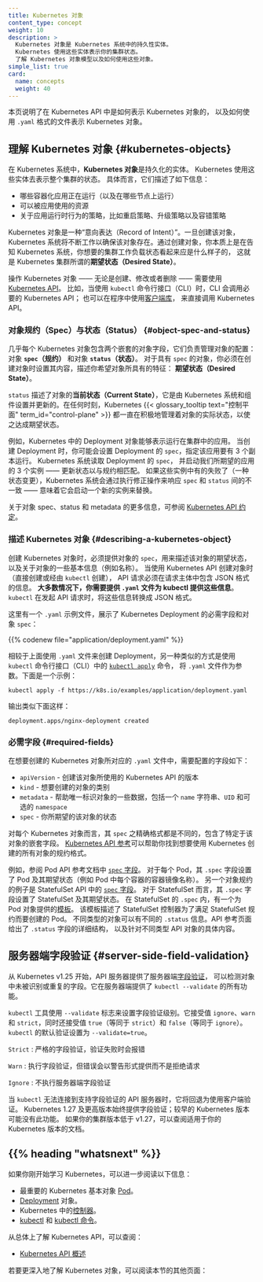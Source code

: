 ```yaml
---
title: Kubernetes 对象
content_type: concept
weight: 10
description: >
  Kubernetes 对象是 Kubernetes 系统中的持久性实体。
  Kubernetes 使用这些实体表示你的集群状态。
  了解 Kubernetes 对象模型以及如何使用这些对象。
simple_list: true
card:
  name: concepts
  weight: 40
---
```

<!--
title: Objects In Kubernetes
content_type: concept
weight: 10
description: >
  Kubernetes objects are persistent entities in the Kubernetes system.
  Kubernetes uses these entities to represent the state of your cluster.
  Learn about the Kubernetes object model and how to work with these objects.
simple_list: true
card:
  name: concepts
  weight: 40
-->

<!-- overview -->

<!--
This page explains how Kubernetes objects are represented in the Kubernetes API, and how you can
express them in `.yaml` format.
-->
本页说明了在 Kubernetes API 中是如何表示 Kubernetes 对象的，
以及如何使用 `.yaml` 格式的文件表示 Kubernetes 对象。

<!-- body -->

<!--
## Understanding Kubernetes objects {#kubernetes-objects}

*Kubernetes objects* are persistent entities in the Kubernetes system. Kubernetes uses these
entities to represent the state of your cluster. Specifically, they can describe:

* What containerized applications are running (and on which nodes)
* The resources available to those applications
* The policies around how those applications behave, such as restart policies, upgrades, and fault-tolerance
-->
## 理解 Kubernetes 对象    {#kubernetes-objects}

在 Kubernetes 系统中，**Kubernetes 对象**是持久化的实体。
Kubernetes 使用这些实体去表示整个集群的状态。
具体而言，它们描述了如下信息：

* 哪些容器化应用正在运行（以及在哪些节点上运行）
* 可以被应用使用的资源
* 关于应用运行时行为的策略，比如重启策略、升级策略以及容错策略

<!--
A Kubernetes object is a "record of intent"--once you create the object, the Kubernetes system
will constantly work to ensure that object exists. By creating an object, you're effectively
telling the Kubernetes system what you want your cluster's workload to look like; this is your
cluster's *desired state*.
-->
Kubernetes 对象是一种“意向表达（Record of Intent）”。一旦创建该对象，
Kubernetes 系统将不断工作以确保该对象存在。通过创建对象，你本质上是在告知
Kubernetes 系统，你想要的集群工作负载状态看起来应是什么样子的，
这就是 Kubernetes 集群所谓的**期望状态（Desired State）**。

<!--
To work with Kubernetes objects--whether to create, modify, or delete them--you'll need to use the
[Kubernetes API](/docs/concepts/overview/kubernetes-api/). When you use the `kubectl` command-line
interface, for example, the CLI makes the necessary Kubernetes API calls for you. You can also use
the Kubernetes API directly in your own programs using one of the
[Client Libraries](/docs/reference/using-api/client-libraries/).
-->
操作 Kubernetes 对象 —— 无论是创建、修改或者删除 —— 需要使用
[Kubernetes API](/zh-cn/docs/concepts/overview/kubernetes-api)。
比如，当使用 `kubectl` 命令行接口（CLI）时，CLI 会调用必要的 Kubernetes API；
也可以在程序中使用[客户端库](/zh-cn/docs/reference/using-api/client-libraries/)，
来直接调用 Kubernetes API。

<!--
### Object spec and status

Almost every Kubernetes object includes two nested object fields that govern
the object's configuration: the object *`spec`* and the object *`status`*.
For objects that have a `spec`, you have to set this when you create the object,
providing a description of the characteristics you want the resource to have:
its _desired state_.
-->
### 对象规约（Spec）与状态（Status）    {#object-spec-and-status}

几乎每个 Kubernetes 对象包含两个嵌套的对象字段，它们负责管理对象的配置：
对象 **`spec`（规约）** 和对象 **`status`（状态）**。
对于具有 `spec` 的对象，你必须在创建对象时设置其内容，描述你希望对象所具有的特征：
**期望状态（Desired State）**。

<!--
The `status` describes the _current state_ of the object, supplied and updated
by the Kubernetes system and its components. The Kubernetes
{{< glossary_tooltip text="control plane" term_id="control-plane" >}} continually
and actively manages every object's actual state to match the desired state you
supplied.
-->
`status` 描述了对象的**当前状态（Current State）**，它是由 Kubernetes
系统和组件设置并更新的。在任何时刻，Kubernetes
{{< glossary_tooltip text="控制平面" term_id="control-plane" >}}
都一直在积极地管理着对象的实际状态，以使之达成期望状态。

<!--
For example: in Kubernetes, a Deployment is an object that can represent an
application running on your cluster. When you create the Deployment, you
might set the Deployment `spec` to specify that you want three replicas of
the application to be running. The Kubernetes system reads the Deployment
spec and starts three instances of your desired application--updating
the status to match your spec. If any of those instances should fail
(a status change), the Kubernetes system responds to the difference
between spec and status by making a correction--in this case, starting
a replacement instance.
-->
例如，Kubernetes 中的 Deployment 对象能够表示运行在集群中的应用。
当创建 Deployment 时，你可能会设置 Deployment 的 `spec`，指定该应用要有 3 个副本运行。
Kubernetes 系统读取 Deployment 的 `spec`，
并启动我们所期望的应用的 3 个实例 —— 更新状态以与规约相匹配。
如果这些实例中有的失败了（一种状态变更），Kubernetes 系统会通过执行修正操作来响应
`spec` 和 `status` 间的不一致 —— 意味着它会启动一个新的实例来替换。

<!--
For more information on the object spec, status, and metadata, see the
[Kubernetes API Conventions](https://git.k8s.io/community/contributors/devel/sig-architecture/api-conventions.md).
-->
关于对象 spec、status 和 metadata 的更多信息，可参阅
[Kubernetes API 约定](https://git.k8s.io/community/contributors/devel/sig-architecture/api-conventions.md)。

<!--
### Describing a Kubernetes object

When you create an object in Kubernetes, you must provide the object spec that describes its
desired state, as well as some basic information about the object (such as a name). When you use
the Kubernetes API to create the object (either directly or via `kubectl`), that API request must
include that information as JSON in the request body. **Most often, you provide the information to
`kubectl` in a .yaml file.** `kubectl` converts the information to JSON when making the API
request.
-->
### 描述 Kubernetes 对象    {#describing-a-kubernetes-object}

创建 Kubernetes 对象时，必须提供对象的 `spec`，用来描述该对象的期望状态，
以及关于对象的一些基本信息（例如名称）。
当使用 Kubernetes API 创建对象时（直接创建或经由 `kubectl` 创建），
API 请求必须在请求主体中包含 JSON 格式的信息。
**大多数情况下，你需要提供 `.yaml` 文件为 kubectl 提供这些信息**。
`kubectl` 在发起 API 请求时，将这些信息转换成 JSON 格式。

<!--
Here's an example `.yaml` file that shows the required fields and object spec for a Kubernetes Deployment:
-->
这里有一个 `.yaml` 示例文件，展示了 Kubernetes Deployment 的必需字段和对象 `spec`：

{{% codenew file="application/deployment.yaml" %}}

<!--
One way to create a Deployment using a `.yaml` file like the one above is to use the
[`kubectl apply`](/docs/reference/generated/kubectl/kubectl-commands#apply) command
in the `kubectl` command-line interface, passing the `.yaml` file as an argument. Here's an example:
-->
相较于上面使用 `.yaml` 文件来创建 Deployment，另一种类似的方式是使用 `kubectl` 命令行接口（CLI）中的
[`kubectl apply`](/docs/reference/generated/kubectl/kubectl-commands#apply) 命令，
将 `.yaml` 文件作为参数。下面是一个示例：

```shell
kubectl apply -f https://k8s.io/examples/application/deployment.yaml
```

<!--
The output is similar to this:
-->
输出类似下面这样：

```
deployment.apps/nginx-deployment created
```

<!--
### Required fields

In the `.yaml` file for the Kubernetes object you want to create, you'll need to set values for the following fields:

* `apiVersion` - Which version of the Kubernetes API you're using to create this object
* `kind` - What kind of object you want to create
* `metadata` - Data that helps uniquely identify the object, including a `name` string, `UID`, and optional `namespace`
* `spec` - What state you desire for the object
-->
### 必需字段    {#required-fields}

在想要创建的 Kubernetes 对象所对应的 `.yaml` 文件中，需要配置的字段如下：

* `apiVersion` - 创建该对象所使用的 Kubernetes API 的版本
* `kind` - 想要创建的对象的类别
* `metadata` - 帮助唯一标识对象的一些数据，包括一个 `name` 字符串、`UID` 和可选的 `namespace`
* `spec` - 你所期望的该对象的状态

<!--
The precise format of the object `spec` is different for every Kubernetes object, and contains
nested fields specific to that object. The [Kubernetes API Reference](/docs/reference/kubernetes-api/)
can help you find the spec format for all of the objects you can create using Kubernetes.
-->
对每个 Kubernetes 对象而言，其 `spec` 之精确格式都是不同的，包含了特定于该对象的嵌套字段。
[Kubernetes API 参考](/zh-cn/docs/reference/kubernetes-api/)可以帮助你找到想要使用
Kubernetes 创建的所有对象的规约格式。

<!--
For example, see the [`spec` field](/docs/reference/kubernetes-api/workload-resources/pod-v1/#PodSpec)
for the Pod API reference.
For each Pod, the `.spec` field specifies the pod and its desired state (such as the container image name for
each container within that pod).
Another example of an object specification is the
[`spec` field](/docs/reference/kubernetes-api/workload-resources/stateful-set-v1/#StatefulSetSpec)
for the StatefulSet API. For StatefulSet, the `.spec` field specifies the StatefulSet and
its desired state.
Within the `.spec` of a StatefulSet is a [template](/docs/concepts/workloads/pods/#pod-templates)
for Pod objects. That template describes Pods that the StatefulSet controller will create in order to
satisfy the StatefulSet specification.
Different kinds of object can also have different `.status`; again, the API reference pages
detail the structure of that `.status` field, and its content for each different type of object.
-->
例如，参阅 Pod API 参考文档中
[`spec` 字段](/zh-cn/docs/reference/kubernetes-api/workload-resources/pod-v1/#PodSpec)。
对于每个 Pod，其 `.spec` 字段设置了 Pod 及其期望状态（例如 Pod 中每个容器的容器镜像名称）。
另一个对象规约的例子是 StatefulSet API 中的
[`spec` 字段](/zh-cn/docs/reference/kubernetes-api/workload-resources/stateful-set-v1/#StatefulSetSpec)。
对于 StatefulSet 而言，其 `.spec` 字段设置了 StatefulSet 及其期望状态。
在 StatefulSet 的 `.spec` 内，有一个为 Pod 对象提供的[模板](/zh-cn/docs/concepts/workloads/pods/#pod-templates)。
该模板描述了 StatefulSet 控制器为了满足 StatefulSet 规约而要创建的 Pod。
不同类型的对象可以有不同的 `.status` 信息。API 参考页面给出了 `.status` 字段的详细结构，
以及针对不同类型 API 对象的具体内容。

<!--
## Server side field validation

Starting with Kubernetes v1.25, the API server offers server side
[field validation](/docs/reference/using-api/api-concepts/#field-validation)
that detects unrecognized or duplicate fields in an object. It provides all the functionality
of `kubectl --validate` on the server side.
-->
## 服务器端字段验证   {#server-side-field-validation}

从 Kubernetes v1.25 开始，API
服务器提供了服务器端[字段验证](/zh-cn/docs/reference/using-api/api-concepts/#field-validation)，
可以检测对象中未被识别或重复的字段。它在服务器端提供了 `kubectl --validate` 的所有功能。

<!--
The `kubectl` tool uses the `--validate` flag to set the level of field validation. It accepts the
values `ignore`, `warn`, and `strict` while also accepting the values `true` (equivalent to `strict`)
and `false` (equivalent to `ignore`). The default validation setting for `kubectl` is `--validate=true`.
-->
`kubectl` 工具使用 `--validate` 标志来设置字段验证级别。它接受值
`ignore`、`warn` 和 `strict`，同时还接受值 `true`（等同于 `strict`）和
`false`（等同于 `ignore`）。`kubectl` 的默认验证设置为 `--validate=true`。

<!--
`Strict`
: Strict field validation, errors on validation failure

`Warn`
: Field validation is performed, but errors are exposed as warnings rather than failing the request

`Ignore`
: No server side field validation is performed
-->
`Strict`
: 严格的字段验证，验证失败时会报错

`Warn`
: 执行字段验证，但错误会以警告形式提供而不是拒绝请求

`Ignore`
: 不执行服务器端字段验证

<!--
When `kubectl` cannot connect to an API server that supports field validation it will fall back
to using client-side validation. Kubernetes 1.27 and later versions always offer field validation;
older Kubernetes releases might not. If your cluster is older than v1.27, check the documentation
for your version of Kubernetes.
-->
当 `kubectl` 无法连接到支持字段验证的 API 服务器时，它将回退为使用客户端验证。
Kubernetes 1.27 及更高版本始终提供字段验证；较早的 Kubernetes 版本可能没有此功能。
如果你的集群版本低于 v1.27，可以查阅适用于你的 Kubernetes 版本的文档。

## {{% heading "whatsnext" %}}

<!--
If you're new to Kubernetes, read more about the following:

* [Pods](/docs/concepts/workloads/pods/) which are the most important basic Kubernetes objects.
* [Deployment](/docs/concepts/workloads/controllers/deployment/) objects.
* [Controllers](/docs/concepts/architecture/controller/) in Kubernetes.
* [kubectl](/docs/reference/kubectl/) and [kubectl commands](/docs/reference/generated/kubectl/kubectl-commands).
-->
如果你刚开始学习 Kubernetes，可以进一步阅读以下信息：

* 最重要的 Kubernetes 基本对象 [Pod](/zh-cn/docs/concepts/workloads/pods/)。
* [Deployment](/zh-cn/docs/concepts/workloads/controllers/deployment/) 对象。
* Kubernetes 中的[控制器](/zh-cn/docs/concepts/architecture/controller/)。
* [kubectl](/zh-cn/docs/reference/kubectl/) 和
  [kubectl 命令](/docs/reference/generated/kubectl/kubectl-commands)。

<!--
To learn about the Kubernetes API in general, visit:

* [Kubernetes API overview](/docs/reference/using-api/)

To learn about objects in Kubernetes in more depth, read other pages in this section:
-->
从总体上了解 Kubernetes API，可以查阅：

* [Kubernetes API 概述](/zh-cn/docs/reference/using-api/)

若要更深入地了解 Kubernetes 对象，可以阅读本节的其他页面：

<!-- Docsy automatically includes a list of pages in the section -->